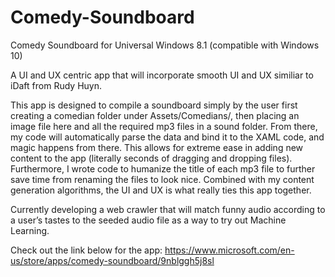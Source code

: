 # Comedy-Soundboard
Comedy Soundboard for Universal Windows 8.1 (compatible with Windows 10)

A UI and UX centric app that will incorporate smooth UI and UX similiar to iDaft from Rudy Huyn.

This app is designed to compile a soundboard simply by the user first creating a comedian folder under Assets/Comedians/, then placing an image file here and all the required mp3 files in a sound folder. From there, my code will automatically parse the data and bind it to the XAML code, and magic happens from there. This allows for extreme ease in adding new content to the app (literally seconds of dragging and dropping files). Furthermore, I wrote code to humanize the title of each mp3 file to further save time from renaming the files to look nice. Combined with my content generation algorithms, the UI and UX is what really ties this app together. 

Currently developing a web crawler that will match funny audio according to a user’s tastes to the seeded audio file as a way to try out Machine Learning.

Check out the link below for the app:
https://www.microsoft.com/en-us/store/apps/comedy-soundboard/9nblggh5j8sl
